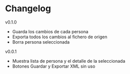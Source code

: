 Changelog
=========
v0.1.0  
- Guarda los cambios de cada persona  
- Exporta todos los cambios al fichero de origen  
- Borra persona seleccionada  

v0.0.1   
- Muestra lista de persona y el detalle de la seleccionada  
- Botones Guardar y Exportar XML sin uso  